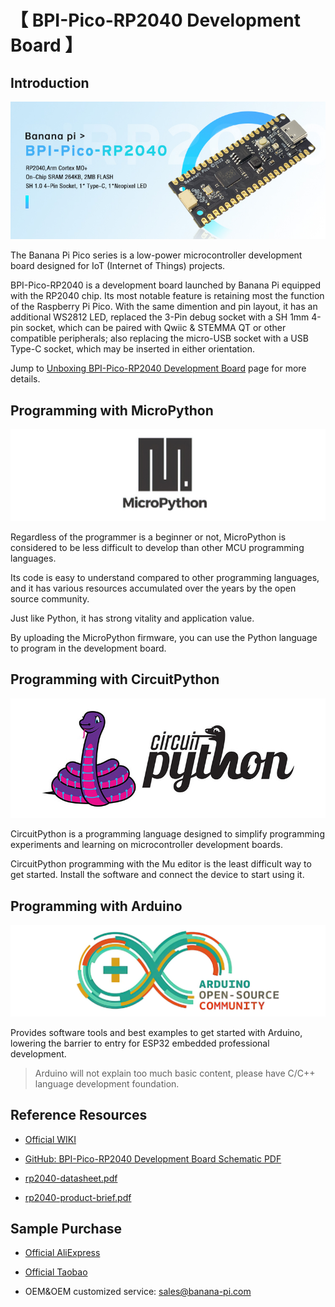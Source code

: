 # 【 BPI-Pico-RP2040 Development Board 】

## Introduction

![](assets/images/BPI-Pico-RP2040.jpg)

The Banana Pi Pico series is a low-power microcontroller development board designed for IoT (Internet of Things) projects.

BPI-Pico-RP2040 is a development board launched by Banana Pi equipped with the RP2040 chip. Its most notable feature is retaining most the function of the Raspberry Pi Pico. With the same dimention and pin layout, it has an additional WS2812 LED, replaced the 3-Pin debug socket with a SH 1mm 4-pin socket, which can be paired with Qwiic & STEMMA QT or other compatible peripherals; also replacing the micro-USB socket with a USB Type-C socket, which may be inserted in either orientation.

Jump to [Unboxing BPI-Pico-RP2040 Development Board](Unboxing/Introduction.md) page for more details.

## Programming with MicroPython

![](assets/images/Mircopython.png)

Regardless of the programmer is a beginner or not, MicroPython is considered to be less difficult to develop than other MCU programming languages.

Its code is easy to understand compared to other programming languages, and it has various resources accumulated over the years by the open source community.

Just like Python, it has strong vitality and application value.

By uploading the MicroPython firmware, you can use the Python language to program in the development board.

## Programming with CircuitPython

![](assets/images/CircuitPython_Repo_header_logo.jpg)

CircuitPython is a programming language designed to simplify programming experiments and learning on microcontroller development boards.

CircuitPython programming with the Mu editor is the least difficult way to get started. Install the software and connect the device to start using it.

## Programming with Arduino

![](assets/images/Arduino_logo_1200x350.png)

Provides software tools and best examples to get started with Arduino, lowering the barrier to entry for ESP32 embedded professional development.

>Arduino will not explain too much basic content, please have C/C++ language development foundation.

## Reference Resources

- [Official WIKI](https://wiki.banana-pi.org/BPI-Pico-RP2040)

- [GitHub: BPI-Pico-RP2040 Development Board Schematic PDF](https://github.com/BPI-STEAM/BPI-Pico-RP2040-Doc/blob/main/BPI-Pico-RP2040-V0.2-SCH.pdf)

- [rp2040-datasheet.pdf](https://datasheets.raspberrypi.com/rp2040/rp2040-datasheet.pdf)

- [rp2040-product-brief.pdf](https://datasheets.raspberrypi.com/rp2040/rp2040-product-brief.pdf)

## Sample Purchase

- [Official AliExpress]()

- [Official Taobao]()

- OEM&OEM customized service: sales@banana-pi.com
